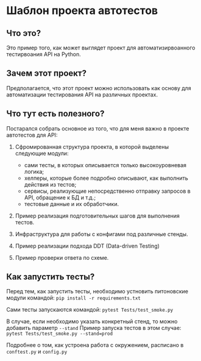 Шаблон проекта автотестов
=========================

Что это?
--------

Это пример того, как может выглядет проект для автоматизирвоанного тестирвоания API на Python.

Зачем этот проект?
-----------------

Предполагается, что этот проект можно использовать как основу для автоматизации тестирования API на различных проектах.

Что тут есть полезного?
-----------------------

Постарался собрать основное из того, что для меня важно в проекте автотестов для API:
1. Сфромированная структура проекта, в которой выделены следующие модули:
    - сами тесты, в которых описывается только высокоуровневая логика;
    - хелперы, которые более подробно описывают, как выполнить действия из тестов;
    - сервисы, реализующие непосредственно отправку запросов в API, обращение к БД и т.д.;
    - тестовые данные и их обработчики.
    
2. Пример реализация подготовительных шагов для выполнения тестов.
3. Инфраструктура для работы с конфигами под различные стенды.
4. Пример реализации подхода DDT (Data-driven Testing)
5. Пример проверки ответа по схеме.

Как запустить тесты?
--------------------

Перед тем, как запустить тесты, необходимо устновить питоновские модули командой:
`pip install -r requirements.txt`

Сами тесты запускаются командой:
`pytest Tests/test_smoke.py`

В случае, если необходимо указать конкретный стенд, то можно добавить параметр `--stand`
Пример запуска тестов в этом случае: `pytest Tests/test_smoke.py --stand=prod`

Подробнее о том, как устроена работа с окружением, расписано в `conftest.py` и `config.py`
